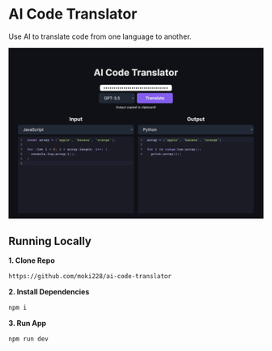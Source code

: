 # AI Code Translator

Use AI to translate code from one language to another.

![AI Code Translator](./public/screenshot.png)

## Running Locally

**1. Clone Repo**

```bash
https://github.com/moki228/ai-code-translator
```

**2. Install Dependencies**

```bash
npm i
```

**3. Run App**

```bash
npm run dev
```
